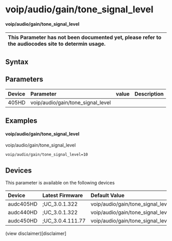 ﻿---
description: voip/audio/gain/tone_signal_level
search: false
---

# voip/audio/gain/tone_signal_level

#### voip/audio/gain/tone_signal_level


| This Parameter has not been documented yet, please refer to the audiocodes site to determin usage.  | 
| :--- |

## Syntax

## Parameters
|Device|Parameter|value|Description|
|:---|:---|:---|:---|
| 405HD | voip/audio/gain/tone_signal_level |  |  |

## Examples
#### voip/audio/gain/tone_signal_level

voip/audio/gain/tone_signal_level

```
voip/audio/gain/tone_signal_level=10
```

## Devices
This parameter is available on the following devices

| Device | Latest Firmware | Default Value |
|:---|:---|:---|
| audc405HD | ;UC_3.0.1.322 | voip/audio/gain/tone_signal_level=10 
| audc440HD | ;UC_3.0.1.322 | voip/audio/gain/tone_signal_level=16 
| audc450HD | ;UC_3.0.4.111.77 | voip/audio/gain/tone_signal_level=16 

(view disclaimer)[disclaimer]
